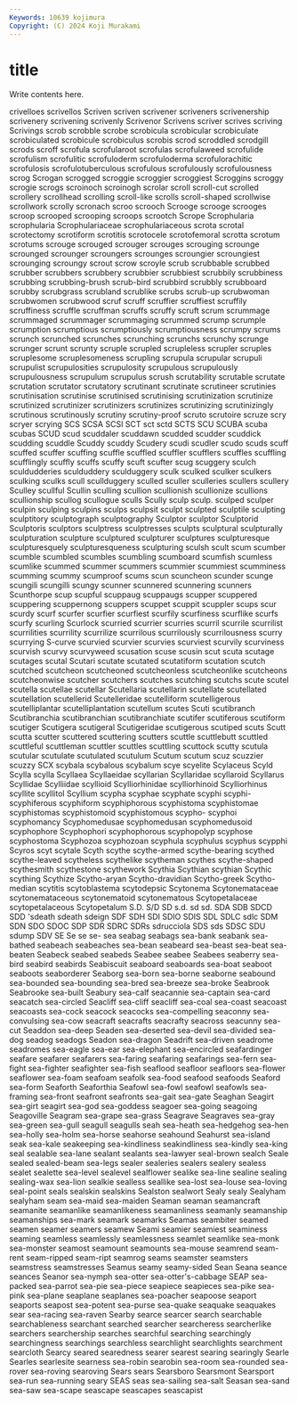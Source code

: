 ```yaml
---
Keywords: 10639 kojimura
Copyright: (C) 2024 Koji Murakami
---
```


# title

Write contents here.



crivelloes scrivellos Scriven
scriven scrivener scriveners scrivenership scrivenery scrivening scrivenly Scrivenor Scrivens scriver
scrives scriving Scrivings scrob scrobble scrobe scrobicula scrobicular scrobiculate scrobiculated
scrobicule scrobiculus scrobis scrod scroddled scrodgill scrods scroff scrofula scrofularoot
scrofulas scrofulaweed scrofulide scrofulism scrofulitic scrofuloderm scrofuloderma scrofulorachitic scrofulosis scrofulotuberculous
scrofulous scrofulously scrofulousness scrog Scrogan scrogged scroggie scroggier scroggiest Scroggins
scroggy scrogie scrogs scroinoch scroinogh scrolar scroll scroll-cut scrolled scrollery
scrollhead scrolling scroll-like scrolls scroll-shaped scrollwise scrollwork scrolly scronach scroo
scrooch Scrooge scrooge scrooges scroop scrooped scrooping scroops scrootch Scrope
Scrophularia scrophularia Scrophulariaceae scrophulariaceous scrota scrotal scrotectomy scrotiform scrotitis scrotocele
scrotofemoral scrotta scrotum scrotums scrouge scrouged scrouger scrouges scrouging scrounge
scrounged scrounger scroungers scrounges scroungier scroungiest scrounging scroungy scrout scrow
scroyle scrub scrubbable scrubbed scrubber scrubbers scrubbery scrubbier scrubbiest scrubbily
scrubbiness scrubbing scrubbing-brush scrub-bird scrubbird scrubbly scrubboard scrubby scrubgrass scrubland
scrublike scrubs scrub-up scrubwoman scrubwomen scrubwood scruf scruff scruffier scruffiest
scruffily scruffiness scruffle scruffman scruffs scruffy scruft scrum scrummage scrummaged
scrummager scrummaging scrummed scrump scrumple scrumption scrumptious scrumptiously scrumptiousness scrumpy
scrums scrunch scrunched scrunches scrunching scrunchs scrunchy scrunge scrunger scrunt
scrunty scruple scrupled scrupleless scrupler scruples scruplesome scruplesomeness scrupling scrupula
scrupular scrupuli scrupulist scrupulosities scrupulosity scrupulous scrupulously scrupulousness scrupulum scrupulus
scrush scrutability scrutable scrutate scrutation scrutator scrutatory scrutinant scrutinate scrutineer
scrutinies scrutinisation scrutinise scrutinised scrutinising scrutinization scrutinize scrutinized scrutinizer scrutinizers
scrutinizes scrutinizing scrutinizingly scrutinous scrutinously scrutiny scrutiny-proof scruto scrutoire scruze
scry scryer scrying SCS SCSA SCSI SCT sct sctd SCTS
SCU SCUBA scuba scubas SCUD scud scuddaler scuddawn scudded scudder
scuddick scudding scuddle Scuddy scuddy Scudery scudi scudler scudo scuds
scuff scuffed scuffer scuffing scuffle scuffled scuffler scufflers scuffles scuffling
scufflingly scuffly scuffs scuffy scuft scufter scug scuggery sculch sculdudderies
sculduddery sculduggery sculk sculked sculker sculkers sculking sculks scull scullduggery
sculled sculler sculleries scullers scullery Sculley scullful Scullin sculling scullion
scullionish scullionize scullions scullionship scullog scullogue sculls Scully sculp sculp.
sculped sculper sculpin sculping sculpins sculps sculpsit sculpt sculpted sculptile
sculpting sculptitory sculptograph sculptography Sculptor sculptor Sculptorid Sculptoris sculptors sculptress
sculptresses sculpts sculptural sculpturally sculpturation sculpture sculptured sculpturer sculptures sculpturesque
sculpturesquely sculpturesqueness sculpturing sculsh scult scum scumber scumble scumbled scumbles
scumbling scumboard scumfish scumless scumlike scummed scummer scummers scummier scummiest
scumminess scumming scummy scumproof scums scun scuncheon scunder scunge scungili
scungilli scungy scunner scunnered scunnering scunners Scunthorpe scup scupful scuppaug
scuppaugs scupper scuppered scuppering scuppernong scuppers scuppet scuppit scuppler scups
scur scurdy scurf scurfer scurfier scurfiest scurfily scurfiness scurflike scurfs
scurfy scurling Scurlock scurried scurrier scurries scurril scurrile scurrilist scurrilities
scurrility scurrilize scurrilous scurrilously scurrilousness scurry scurrying S-curve scurvied scurvier
scurvies scurviest scurvily scurviness scurvish scurvy scurvyweed scusation scuse scusin
scut scuta scutage scutages scutal Scutari scutate scutated scutatiform scutation
scutch scutched scutcheon scutcheoned scutcheonless scutcheonlike scutcheons scutcheonwise scutcher scutchers
scutches scutching scutchs scute scutel scutella scutellae scutellar Scutellaria scutellarin
scutellate scutellated scutellation scutellerid Scutelleridae scutelliform scutelligerous scutelliplantar scutelliplantation scutellum
scutes Scuti scutibranch Scutibranchia scutibranchian scutibranchiate scutifer scutiferous scutiform scutiger
Scutigera scutigeral Scutigeridae scutigerous scutiped scuts Scutt scutta scutter scuttered
scuttering scutters scuttle scuttlebutt scuttled scuttleful scuttleman scuttler scuttles scuttling
scuttock scutty scutula scutular scutulate scutulated scutulum Scutum scutum scuz
scuzzier scuzzy SCX scybala scybalous scybalum scye scyelite Scylaceus Scyld
Scylla scylla Scyllaea Scyllaeidae scyllarian Scyllaridae scyllaroid Scyllarus Scyllidae Scylliidae
scyllioid Scylliorhinidae scylliorhinoid Scylliorhinus scyllite scyllitol Scyllium scypha scyphae scyphate
scyphi scyphi- scyphiferous scyphiform scyphiphorous scyphistoma scyphistomae scyphistomas scyphistomoid scyphistomous
scypho- scyphoi scyphomancy Scyphomedusae scyphomedusan scyphomedusoid scyphophore Scyphophori scyphophorous scyphopolyp
scyphose scyphostoma Scyphozoa scyphozoan scyphula scyphulus scyphus scypphi Scyros scyt
scytale Scyth scythe scythe-armed scythe-bearing scythed scythe-leaved scytheless scythelike scytheman
scythes scythe-shaped scythesmith scythestone scythework Scythia Scythian scythian Scythic scything
Scythize Scytho-aryan Scytho-dravidian Scytho-greek Scytho-median scytitis scytoblastema scytodepsic Scytonema Scytonemataceae
scytonemataceous scytonematoid scytonematous Scytopetalaceae scytopetalaceous Scytopetalum S.D. S/D SD s.d.
sd sd. SDA SDB SDCD SDD 'sdeath sdeath sdeign SDF
SDH SDI SDIO SDIS SDL SDLC sdlc SDM SDN SDO
SDOC SDP SDR SDRC SDRs sdrucciola SDS sds SDSC SDU
sdump SDV SE Se se se- sea seabag seabags sea-bank
seabank sea-bathed seabeach seabeaches sea-bean seabeard sea-beast sea-beat sea-beaten Seabeck
seabed seabeds Seabee seabee Seabees seaberry sea-bird seabird seabirds Seabiscuit
seaboard seaboards sea-boat seaboot seaboots seaborderer Seaborg sea-born sea-borne seaborne
seabound sea-bounded sea-bounding sea-bred sea-breeze sea-broke Seabrook Seabrooke sea-built Seabury
sea-calf seacannie sea-captain sea-card seacatch sea-circled Seacliff sea-cliff seacliff sea-coal
sea-coast seacoast seacoasts sea-cock seacock seacocks sea-compelling seaconny sea-convulsing sea-cow
seacraft seacrafts seacrafty seacross seacunny sea-cut Seaddon sea-deep Seaden sea-deserted
sea-devil sea-divided sea-dog seadog seadogs Seadon sea-dragon Seadrift sea-driven seadrome
seadromes sea-eagle sea-ear sea-elephant sea-encircled seafardinger seafare seafarer seafarers sea-faring
seafaring seafarings sea-fern sea-fight sea-fighter seafighter sea-fish seaflood seafloor seafloors
sea-flower seaflower sea-foam seafoam seafolk sea-food seafood seafoods Seaford sea-form
Seaforth Seaforthia Seafowl sea-fowl seafowl seafowls sea-framing sea-front seafront seafronts
sea-gait sea-gate Seaghan Seagirt sea-girt seagirt sea-god sea-goddess seagoer sea-going
seagoing Seagoville Seagram sea-grape sea-grass Seagrave Seagraves sea-gray sea-green sea-gull
seagull seagulls seah sea-heath sea-hedgehog sea-hen sea-holly sea-holm sea-horse seahorse
seahound Seahurst sea-island seak sea-kale seakeeping sea-kindliness seakindliness sea-kindly sea-king
seal sealable sea-lane sealant sealants sea-lawyer seal-brown sealch Seale sealed
sealed-beam sea-legs sealer sealeries sealers sealery sealess sealet sealette sea-level
sealevel sealflower sealike sea-line sealine sealing sealing-wax sea-lion sealkie sealless
seallike sea-lost sea-louse sea-loving seal-point seals sealskin sealskins Sealston sealwort
Sealy sealy Sealyham sealyham seam sea-maid sea-maiden Seaman seaman seamancraft
seamanite seamanlike seamanlikeness seamanliness seamanly seamanship seamanships sea-mark seamark seamarks
Seamas seambiter seamed seamen seamer seamers seamew Seami seamier seamiest
seaminess seaming seamless seamlessly seamlessness seamlet seamlike sea-monk sea-monster seamost
seamount seamounts sea-mouse seamrend seam-rent seam-ripped seam-ript seamrog seams seamster
seamsters seamstress seamstresses Seamus seamy seamy-sided Sean Seana seance seances
Seanor sea-nymph sea-otter sea-otter's-cabbage SEAP sea-packed sea-parrot sea-pie sea-piece seapiece
seapieces sea-pike sea-pink sea-plane seaplane seaplanes sea-poacher seapoose seaport seaports
seapost sea-potent sea-purse sea-quake seaquake seaquakes sear sea-racing sea-raven Searby
searce searcer search searchable searchableness searchant searched searcher searcheress searcherlike
searchers searchership searches searchful searching searchingly searchingness searchings searchless searchlight
searchlights searchment searcloth Searcy seared searedness searer searest searing searingly
Searle Searles searlesite searness sea-robin searobin sea-room sea-rounded sea-rover sea-roving
searoving Sears sears Searsboro Searsmont Searsport sea-run sea-running seary SEAS
seas sea-sailing sea-salt Seasan sea-sand sea-saw sea-scape seascape seascapes seascapist
